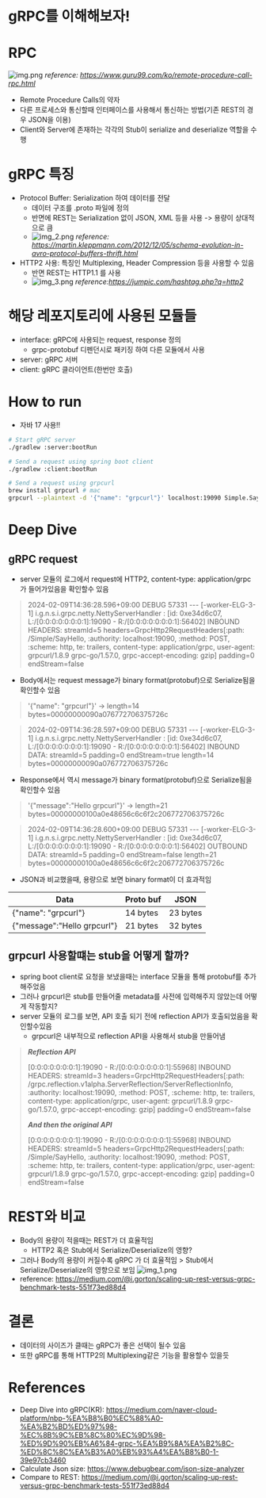# gRPC를 이해해보자!

# RPC
![img.png](images/img_4.png)
*reference: https://www.guru99.com/ko/remote-procedure-call-rpc.html*
- Remote Procedure Calls의 약자
- 다른 프로세스와 통신할때 인터페이스를 사용해서 통신하는 방법(기존 REST의 경우 JSON을 이용)
- Client와 Server에 존재하는 각각의 Stub이 serialize and deserialize 역할을 수행

# gRPC 특징
- Protocol Buffer: Serialization 하여 데이터를 전달
  - 데이터 구조를 .proto 파일에 정의
  - 반면에 REST는 Serialization 없이 JSON, XML 등을 사용 -> 용량이 상대적으로 큼
  - ![img_2.png](images/img_2.png)
  *reference: https://martin.kleppmann.com/2012/12/05/schema-evolution-in-avro-protocol-buffers-thrift.html* 
- HTTP2 사용: 특징인 Multiplexing, Header Compression 등을 사용할 수 있음
  - 반면 REST는 HTTP1.1 를 사용
  - ![img_3.png](images/img_3.png)
  *reference:https://jumpic.com/hashtag.php?q=http2*

# 해당 레포지토리에 사용된 모듈들
- interface: gRPC에 사용되는 request, response 정의
  - grpc-protobuf 디펜던시로 패키징 하여 다른 모듈에서 사용
- server: gRPC 서버
- client: gRPC 클라이언트(한번만 호출)

# How to run
- 자바 17 사용!!
```bash
# Start gRPC server
./gradlew :server:bootRun
```

```bash
# Send a request using spring boot client 
./gradlew :client:bootRun
```

```bash
# Send a request using grpcurl
brew install grpcurl # mac
grpcurl --plaintext -d '{"name": "grpcurl"}' localhost:19090 Simple.SayHello
```
# Deep Dive
## gRPC request 
- server 모듈의 로그에서 request에 HTTP2, content-type: application/grpc 가 들어가있음을 확인할수 있음
> 2024-02-09T14:36:28.596+09:00 DEBUG 57331 --- [-worker-ELG-3-1] i.g.n.s.i.grpc.netty.NettyServerHandler  : [id: 0xe34d6c07, L:/[0:0:0:0:0:0:0:1]:19090 - R:/[0:0:0:0:0:0:0:1]:56402] INBOUND HEADERS: streamId=5 headers=GrpcHttp2RequestHeaders[:path: /Simple/SayHello, :authority: localhost:19090, :method: POST, :scheme: http, te: trailers, content-type: application/grpc, user-agent: grpcurl/1.8.9 grpc-go/1.57.0, grpc-accept-encoding: gzip] padding=0 endStream=false
- Body에서는 request message가 binary format(protobuf)으로 Serialize됨을 확인할수 있음
>'{"name": "grpcurl"}' -> length=14 bytes=00000000090a076772706375726c

> 2024-02-09T14:36:28.597+09:00 DEBUG 57331 --- [-worker-ELG-3-1] i.g.n.s.i.grpc.netty.NettyServerHandler  : [id: 0xe34d6c07, L:/[0:0:0:0:0:0:0:1]:19090 - R:/[0:0:0:0:0:0:0:1]:56402] INBOUND DATA: streamId=5 padding=0 endStream=true length=14 bytes=00000000090a076772706375726c
- Response에서 역시 message가 binary format(protobuf)으로 Serialize됨을 확인할수 있음
> '{"message":"Hello grpcurl"}' -> length=21 bytes=00000000100a0e48656c6c6f2c206772706375726c

> 2024-02-09T14:36:28.600+09:00 DEBUG 57331 --- [-worker-ELG-3-1] i.g.n.s.i.grpc.netty.NettyServerHandler  : [id: 0xe34d6c07, L:/[0:0:0:0:0:0:0:1]:19090 - R:/[0:0:0:0:0:0:0:1]:56402] OUTBOUND DATA: streamId=5 padding=0 endStream=false length=21 bytes=00000000100a0e48656c6c6f2c206772706375726c
- JSON과 비교했을때, 용량으로 보면 binary format이 더 효과적임

| Data                        | Proto buf | JSON     |
|-----------------------------|-----------|----------|
| {"name": "grpcurl"}         | 14 bytes  | 23 bytes |
| {"message":"Hello grpcurl"} | 21 bytes  | 32 bytes |

## grpcurl 사용할떄는 stub을 어떻게 할까?
- spring boot client로 요청을 보냈을때는 interface 모듈을 통해 protobuf를 추가해주었음
- 그러나 grpcurl은 stub를 만들어줄 metadata를 사전에 입력해주지 않았는데 어떻게 작동할지?
- server 모듈의 로그를 보면, API 호출 되기 전에 reflection API가 호출되었음을 확인할수있음
  - grpcurl은 내부적으로 reflection API을 사용해서 stub을 만들어냄
> *<b>Reflection API</b>*
> 
> [0:0:0:0:0:0:0:1]:19090 - R:/[0:0:0:0:0:0:0:1]:55968] INBOUND HEADERS: streamId=3 headers=GrpcHttp2RequestHeaders[:path: /grpc.reflection.v1alpha.ServerReflection/ServerReflectionInfo, :authority: localhost:19090, :method: POST, :scheme: http, te: trailers, content-type: application/grpc, user-agent: grpcurl/1.8.9 grpc-go/1.57.0, grpc-accept-encoding: gzip] padding=0 endStream=false
> 
> *<b>And then the original API</b>*
> 
> [0:0:0:0:0:0:0:1]:19090 - R:/[0:0:0:0:0:0:0:1]:55968] INBOUND HEADERS: streamId=5 headers=GrpcHttp2RequestHeaders[:path: /Simple/SayHello, :authority: localhost:19090, :method: POST, :scheme: http, te: trailers, content-type: application/grpc, user-agent: grpcurl/1.8.9 grpc-go/1.57.0, grpc-accept-encoding: gzip] padding=0 endStream=false


# REST와 비교
- Body의 용량이 적을때는 REST가 더 효율적임
  - HTTP2 혹은 Stub에서 Serialize/Deserialize의 영향?
- 그러나 Body의 용량이 커질수록 gRPC 가 더 효율적임 > Stub에서 Serialize/Deserialize의 영향으로 보임
![img_1.png](images/img_1.png)
- reference: https://medium.com/@i.gorton/scaling-up-rest-versus-grpc-benchmark-tests-551f73ed88d4

# 결론
- 데이터의 사이즈가 클때는 gRPC가 좋은 선택이 될수 있음
- 또한 gRPC를 통해 HTTP2의 Multiplexing같은 기능을 활용할수 있을듯

# References
- Deep Dive into gRPC(KR): https://medium.com/naver-cloud-platform/nbp-%EA%B8%B0%EC%88%A0-%EA%B2%BD%ED%97%98-%EC%8B%9C%EB%8C%80%EC%9D%98-%ED%9D%90%EB%A6%84-grpc-%EA%B9%8A%EA%B2%8C-%ED%8C%8C%EA%B3%A0%EB%93%A4%EA%B8%B0-1-39e97cb3460
- Calculate Json size: https://www.debugbear.com/json-size-analyzer
- Compare to REST: https://medium.com/@i.gorton/scaling-up-rest-versus-grpc-benchmark-tests-551f73ed88d4
